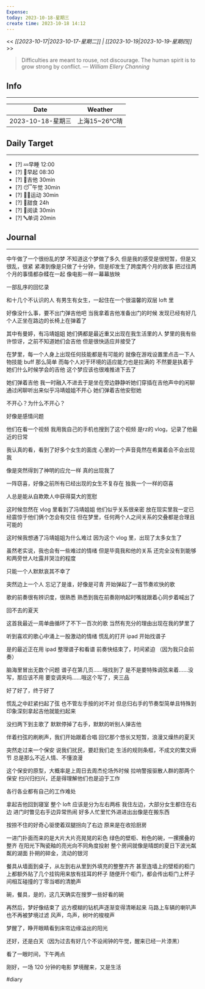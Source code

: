 ```yaml
---
Expense: 
today: 2023-10-18-星期三
create time: 2023-10-18 14:12
---
```


<< *[[2023-10-17|2023-10-17-星期二]] | [[2023-10-19|2023-10-19-星期四]]* >>


> Difficulties are meant to rouse, not discourage. The human spirit is to grow strong by conflict.
> — <cite>William Ellery Channing</cite>


## Info
***
| Date        | Weather      | 
| ----------- | ------------ |
| 2023-10-18-星期三 |  上海15~26℃晴 |


## Daily Target 
***
- [?] 💤早睡   12:00
- [?] 🌅早起    08:30
- [?] 🎵吉他    30min
- [?] 😴午觉    30min
- [?] 🏃‍♀️运动    30min  
- [?] 🚫甜食    24h
- [?] 📖阅读    30min 
- [?] 🔤单词    20min    


##  Journal
***

中午做了一个很纷乱的梦
不知道这个梦做了多久
但是我的感受是很短暂，但是又很乱，很紧
紧凑到像是只做了十分钟，但是却发生了跨度两个月的故事
把过往两个月的事情都杂糅在一起
像电影一样一幕幕放映

一部乱序的回忆录

和十几个不认识的人
有男生有女生，一起住在一个很温馨的双层 loft 里

好像没什么事，要不出门弹吉他吧
当我拿着吉他准备出门的时候
发现已经有好几个人正坐在路边的长椅上在弹着了

其中有曼婷，有冯靖姐姐
她们俩都是最近重又出现在我生活里的人
梦里的我有些许惊讶，之前不知道她们会吉他
但是很快适应并接受了

在梦里，每一个人身上出现任何技能都是有可能的
就像在游戏设置里点击一下人物技能 buff 那么简单
而每个人对于环境的适应能力也是拉满的
不然要是执着于她们什么时候学会的吉他
这个梦应该也很难推进下去了

她们弹着吉他
我一时融入不进去于是坐在旁边静静听她们穿插在吉他声中的闲聊
通过闲聊听出来似乎冯靖姐姐不开心
她们弹着吉他安慰她

不开心？为什么不开心？

好像是感情问题

他们在看一个视频
我用我自己的手机也搜到了这个视频
是rz的 vlog，记录了他最近的日常

我认真的看，看到了好多个女生的面庞
心里的一个声音竟然在希冀着会不会出现我

像是突然得到了神明的应允一样
真的出现我了

一阵窃喜，好像之前所有已经出现的女生不复存在
独我一个一样的窃喜

人总是能从自欺欺人中获得莫大的宽慰

这时候忽然在 vlog 里看到了冯靖姐姐
他们似乎关系很亲密
放在现实里我一定已经震惊于他们俩个怎会有交往
但在梦里，任何两个人之间关系的交叠都是合理且可能的

这时候我想通了冯靖姐姐为什么难过
因为这个 vlog 里，出现了太多女生了

虽然老实说，我也会有一些难过的情绪
但是毕竟我和他的关系
还完全没有到能够和两旁世人吐露并哭泣的程度

只能一个人默默哀其不幸了

突然边上一个人
忘记了是谁，好像是可青
开始弹起了一首节奏欢快的歌

歌的前奏很有辨识度，很熟悉
熟悉到我在前奏刚响起时嘴就跟着心同步着喊出了

回不去的夏天

这首我最近一周单曲循环了不下一百次的歌
当然有充分的理由出现在我的梦里了

听到喜欢的歌心中涌上一股激动的情绪
慌乱的打开 ipad 开始找谱子

是的最近正在用 ipad 整理谱子和看谱
前奏快结束了，时间紧迫
（因为我只会前奏）

脑海里冒出无数个问题
谱子在第几页......哦找到了
是不是要特殊调弦来着......没写，那应该不用
要变调夹吗......哦这个写了，夹三品

好了好了，终于好了

慌乱之中赶紧扫起了弦
也不管左手按的对不对
但总归右手的节奏型简单且特殊到印象深刻拿起吉他就能扫起来

没扫两下到主歌了
默默停掉了右手，默默的听别人弹吉他

伴着扫弦的刷刷声，我们开始跟着合唱
回忆那个悠长又短暂，浪漫又燥热的夏天

突然走过来一个保安
说我们扰民，要赶我们走
生活的规则条框，不成文的繁文缛节
总是那么不近人情、不懂浪漫

这个保安的原型，大概率是上周日去周杰伦场外时候
拉响警报驱散人群的那两个保安
扫兴归扫兴，还是得理解他们也是迫于工作

各行各业都有自己的工作难处

拿起吉他回到寝室
整个 loft 应该是分为左右两栋
我住左边，大部分女生都住在右边
进门时瞥见右手边异常热闹
好多人忙里忙外进进出出像是在搬东西

按捺不住的好奇心驱使着双腿拐向了右边
原来是在收拾厨房

一进门扑面而来的是大片大片亮晃晃的彩色
绿色的壁柜、粉色的碗，一摞摞叠的整齐
在阳光下陶瓷釉的亮光向不同角度投射
整个房间就像是晴朗的夏日下波光粼粼的湖面
扑朔的碎金，流动的银河

餐具从墙面到桌子，从左到右从里到外填充的整整齐齐
甚至连墙上的壁柜的柜门上都额外贴了几个挂钩用来放有挂耳的杯子
随便开个柜门，都会传出柜门上杯子间相互碰撞的丁零当啷的清脆声

碗，餐具，是的，这几天确实在搜罗一些好看的碗

再然后，梦好像结束了
远方模糊的钻机声逐渐变得清晰起来
马路上车辆的喇叭声也不再被梦境过滤
风声，鸟声，树叶的梭梭声

梦醒了，睁开眼睛看到床帘边缘溢出的阳光

还好，还是白天（因为过去有好几个不设闹钟的午觉，醒来已经一片漆黑）

看了一眼时间，下午两点

刚好，一场 120 分钟的电影
梦境醒来，又是生活





#diary